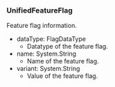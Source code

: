 ### UnifiedFeatureFlag
Feature flag information.

- dataType: FlagDataType
  - Datatype of the feature flag.
- name: System.String
  - Name of the feature flag.
- variant: System.String
  - Value of the feature flag.
